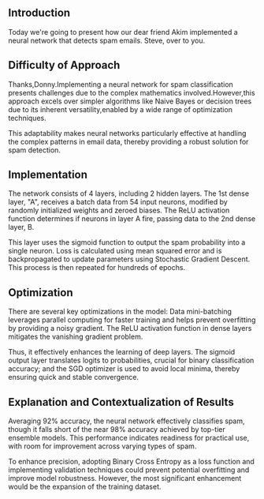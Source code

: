 ## Introduction

Today we're going to present how our dear friend Akim implemented a neural
network that detects spam emails. Steve, over to you.


## Difficulty of Approach

Thanks,Donny.Implementing a neural network for spam classification presents
challenges due to the complex mathematics involved.However,this approach excels
over simpler algorithms like Naive Bayes or decision trees due to its inherent
versatility,enabled by a wide range of optimization techniques.

This adaptability makes neural networks particularly effective at handling the
complex patterns in email data, thereby providing a robust solution for spam
detection.


## Implementation

The network consists of 4 layers, including 2 hidden layers. The 1st dense layer,
"A", receives a batch data from 54 input neurons, modified by randomly initialized
weights and zeroed biases. The ReLU activation function determines if neurons in layer A
fire, passing data to the 2nd dense layer, B.

This layer uses the sigmoid function to output the spam probability into a single
neuron. Loss is calculated using mean squared error and is backpropagated to
update parameters using Stochastic Gradient Descent. This process is then
repeated for hundreds of epochs.


## Optimization

There are several key optimizations in the model: Data mini-batching leverages
parallel computing for faster training and helps prevent overfitting by providing
a noisy gradient. The ReLU activation function in dense layers mitigates the
vanishing gradient problem. 

Thus, it effectively enhances the learning of deep layers. The sigmoid output
layer translates logits to probabilities, crucial for binary classification
accuracy; and the SGD optimizer is used to avoid local minima, thereby ensuring
quick and stable convergence.


## Explanation and Contextualization of Results

Averaging 92% accuracy, the neural network effectively classifies spam, though it
falls short of the near 98% accuracy achieved by top-tier ensemble models. This
performance indicates readiness for practical use, with room for improvement
across varying types of spam. 

To enhance precision, adopting Binary Cross Entropy as a loss function and
implementing validation techniques could prevent potential overfitting and
improve model robustness. However, the most significant enhancement would be the
expansion of the training dataset.
